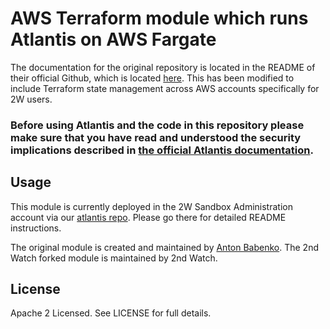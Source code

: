 # AWS Terraform module which runs Atlantis on AWS Fargate

The documentation for the original repository is located in the README of their official Github, which is located [here](https://github.com/terraform-aws-modules/terraform-aws-atlantis). This has been modified to include Terraform state management across AWS accounts specifically for 2W users.

### Before using Atlantis and the code in this repository please make sure that you have read and understood the security implications described in [the official Atlantis documentation](https://www.runatlantis.io/docs/security.html).

## Usage

This module is currently deployed in the 2W Sandbox Administration account via our [atlantis repo](https://github.com/2ndWatch/2w-atlantis). Please go there for detailed README instructions.

The original module is created and maintained by [Anton Babenko](https://github.com/antonbabenko). The 2nd Watch forked module is maintained by 2nd Watch.

## License

Apache 2 Licensed. See LICENSE for full details.